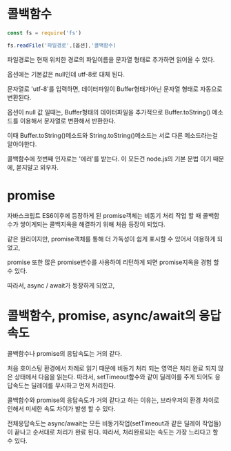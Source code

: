 # 콜백함수

```jsx
const fs = require('fs')

fs.readFile('파일경로',[옵션],'콜백함수)
```

파일경로는 현재 위치한 경로의 파일이름을 문자열 형태로 추가하면 읽어올 수 있다.

옵션에는 기본값은 null인데 utf-8로 대체 된다.

문자열로 'utf-8'를 입력하면, 데이터파일이 Buffer형태가아닌 문자열 형태로 자동으로 변환된다.

옵션이 null 값 일때는, Buffer형태의 데이터파일을 추가적으로 Buffer.toString() 메소드를 이용해서 문자열로 변환해서 반환한다.

이때 Buffer.toString()메소드와 String.toString()메소드는 서로 다른 메소드라는걸 알아야한다.

콜백함수에 첫번째 인자로는 '에러'를 받는다. 이 모든건 node.js의 기본 문법 이기 때문에, 묻지말고 외우자.

# promise

자바스크립트 ES6이후에 등장하게 된 promise객체는 비동기 처리 작업 할 때 콜백함수가 쌓이게되는 콜백지옥을 해결하기 위해 처음 등장이 되었다.

같은 원리이지만, promise객체를 통해 더 가독성이 쉽게 표시할 수 있어서 이용하게 되었고,

promise 또한 많은 promise변수를 사용하여 리턴하게 되면 promise지옥을 경험 할 수 있다.

따라서, async / await가 등장하게 되었고,

# 콜백함수, promise, async/await의 응답속도

콜백함수나 promise의 응답속도는 거의 같다.

처음 호이스팅 환경에서 차례로 읽기 때문에 비동기 처리 되는 영역은 처리 완료 되지 않은 상태에서 다음을 읽는다. 따라서, setTimeout함수와 같이 딜레이를 주게 되어도 응답속도는 딜레이를 무시하고 먼저 처리한다.

콜백함수와 promise의 응답속도가 거의 같다고 하는 이유는, 브라우저의 환경 차이로 인해서 미세한 속도 차이가 발생 할 수 있다.

전체응답속도는 async/await는 모든 비동기작업(setTimeout과 같은 딜레이 작업들)이 끝나고 순서대로 처리가 완료 된다. 따라서, 처리완료되는 속도는 가장 느리다고 할 수 있다.
